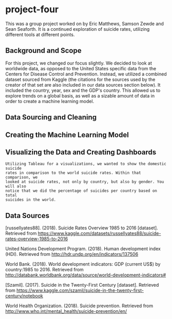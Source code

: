 # project-four
This was a group project worked on by Eric Matthews, Samson Zewde and Sean Seaforth. It is a continued exploration of suicide rates, utilizing different tools at different points.
## Background and Scope
For this project, we changed our focus slightly. We decided to look at worldwide data, as opposed to the United States specific data from the Centers for Disease Control and Prevention. Instead, we utilized a combined dataset sourced from Kaggle (the citations for the sources used by the creator of that set are also included in our data sources section below). It included the country, year, sex and the GDP's country. This allowed us to explore trends on a global basis, as well as a sizable amount of data in order to create a machine learning model. 
## Data Sourcing and Cleaning

## Creating the Machine Learning Model

## Visualizing the Data and Creating Dashboards
    Utilizing Tableau for a visualizations, we wanted to show the domestic suicide 
    rates in comparison to the world suicide rates. Within that comparison, we 
    looked at suicide rates, not only by country, but also by gender. You will also 
    notice that we did the percentage of suicides per country based on total 
    suicides in the world. 

## Data Sources
[russellyates88]. (2018). Suicide Rates Overview 1985 to 2016 [dataset]. Retrieved from https://www.kaggle.com/datasets/russellyates88/suicide-rates-overview-1985-to-2016

United Nations Development Program. (2018). Human development index (HDI). Retrieved from http://hdr.undp.org/en/indicators/137506

World Bank. (2018). World development indicators: GDP (current US$) by country:1985 to 2016. Retrieved from http://databank.worldbank.org/data/source/world-development-indicators#

[Szamil]. (2017). Suicide in the Twenty-First Century [dataset]. Retrieved from https://www.kaggle.com/szamil/suicide-in-the-twenty-first-century/notebook

World Health Organization. (2018). Suicide prevention. Retrieved from http://www.who.int/mental_health/suicide-prevention/en/ 
